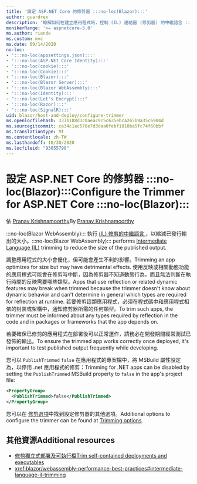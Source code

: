 ```yaml
---
title: '設定 ASP.NET Core 的修剪器 :::no-loc(Blazor):::'
author: guardrex
description: '瞭解如何在建立應用程式時，控制 (IL) 連結器 (修剪器) 的中繼語言 :::no-loc(Blazor)::: 。'
monikerRange: '>= aspnetcore-5.0'
ms.author: riande
ms.custom: mvc
ms.date: 09/14/2020
no-loc:
- ':::no-loc(appsettings.json):::'
- ':::no-loc(ASP.NET Core Identity):::'
- ':::no-loc(cookie):::'
- ':::no-loc(Cookie):::'
- ':::no-loc(Blazor):::'
- ':::no-loc(Blazor Server):::'
- ':::no-loc(Blazor WebAssembly):::'
- ':::no-loc(Identity):::'
- ":::no-loc(Let's Encrypt):::"
- ':::no-loc(Razor):::'
- ':::no-loc(SignalR):::'
uid: blazor/host-and-deploy/configure-trimmer
ms.openlocfilehash: 337b188d3c0aeac9c5c635ebca265b9a35c6904d
ms.sourcegitcommit: ca34c1ac578e7d3daa0febf1810ba5fc74f60bbf
ms.translationtype: MT
ms.contentlocale: zh-TW
ms.lasthandoff: 10/30/2020
ms.locfileid: "93055798"
---
```

# <a name="configure-the-trimmer-for-aspnet-core-no-locblazor"></a><span data-ttu-id="f64ce-103">設定 ASP.NET Core 的修剪器 :::no-loc(Blazor):::</span><span class="sxs-lookup"><span data-stu-id="f64ce-103">Configure the Trimmer for ASP.NET Core :::no-loc(Blazor):::</span></span>

<span data-ttu-id="f64ce-104">依 [Pranav Krishnamoorthy](https://github.com/pranavkm)</span><span class="sxs-lookup"><span data-stu-id="f64ce-104">By [Pranav Krishnamoorthy](https://github.com/pranavkm)</span></span>

<span data-ttu-id="f64ce-105">:::no-loc(Blazor WebAssembly)::: 執行 [ (IL) 修剪的中繼語言 ](/dotnet/standard/managed-code#intermediate-language--execution) ，以縮減已發行輸出的大小。</span><span class="sxs-lookup"><span data-stu-id="f64ce-105">:::no-loc(Blazor WebAssembly)::: performs [Intermediate Language (IL)](/dotnet/standard/managed-code#intermediate-language--execution) trimming to reduce the size of the published output.</span></span>

<span data-ttu-id="f64ce-106">調整應用程式的大小會優化，但可能會產生不利的影響。</span><span class="sxs-lookup"><span data-stu-id="f64ce-106">Trimming an app optimizes for size but may have detrimental effects.</span></span> <span data-ttu-id="f64ce-107">使用反映或相關動態功能的應用程式可能會在修剪時中斷，因為修剪器不知道動態行為，而且無法判斷在執行時間的反映需要哪些類型。</span><span class="sxs-lookup"><span data-stu-id="f64ce-107">Apps that use reflection or related dynamic features may break when trimmed because the trimmer doesn't know about dynamic behavior and can't determine in general which types are required for reflection at runtime.</span></span> <span data-ttu-id="f64ce-108">若要修剪這類應用程式，必須在程式碼中和應用程式相依的封裝或架構中，通知修剪器所需的任何類型。</span><span class="sxs-lookup"><span data-stu-id="f64ce-108">To trim such apps, the trimmer must be informed about any types required by reflection in the code and in packages or frameworks that the app depends on.</span></span>

<span data-ttu-id="f64ce-109">若要確保已修剪的應用程式在部署後可以正常運作，請務必在開發期間經常測試已發佈的輸出。</span><span class="sxs-lookup"><span data-stu-id="f64ce-109">To ensure the trimmed app works correctly once deployed, it's important to test published output frequently while developing.</span></span>

<span data-ttu-id="f64ce-110">您可以 `PublishTrimmed` `false` 在應用程式的專案檔中，將 MSBuild 屬性設定為，以停用 .net 應用程式的修剪：</span><span class="sxs-lookup"><span data-stu-id="f64ce-110">Trimming for .NET apps can be disabled by setting the `PublishTrimmed` MSBuild property to `false` in the app's project file:</span></span>

```xml
<PropertyGroup>
  <PublishTrimmed>false</PublishTrimmed>
</PropertyGroup>
```
<span data-ttu-id="f64ce-111">您可以在 [修剪選項](/dotnet/core/deploying/trimming-options)中找到設定修剪器的其他選項。</span><span class="sxs-lookup"><span data-stu-id="f64ce-111">Additional options to configure the trimmer can be found at [Trimming options](/dotnet/core/deploying/trimming-options).</span></span>

## <a name="additional-resources"></a><span data-ttu-id="f64ce-112">其他資源</span><span class="sxs-lookup"><span data-stu-id="f64ce-112">Additional resources</span></span>

* [<span data-ttu-id="f64ce-113">修剪獨立式部署及可執行檔</span><span class="sxs-lookup"><span data-stu-id="f64ce-113">Trim self-contained deployments and executables</span></span>](/dotnet/core/deploying/trim-self-contained)
* <xref:blazor/webassembly-performance-best-practices#intermediate-language-il-trimming>
